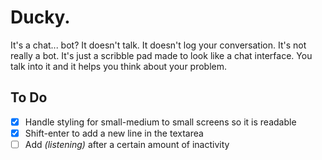 # Ducky.

It's a chat... bot? It doesn't talk. It doesn't log your conversation. It's not really a bot. It's just a scribble pad made to look like a chat interface. You talk into it and it helps you think about your problem.

## To Do

- [x] Handle styling for small-medium to small screens so it is readable
- [x] Shift-enter to add a new line in the textarea
- [ ] Add _(listening)_ after a certain amount of inactivity